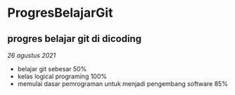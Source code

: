 # ProgresBelajarGit
progres belajar git di dicoding
--

*26 agustus 2021*
- belajar git sebesar 50%
- kelas logical programing 100%
- memulai dasar pemrograman untuk menjadi pengembang software 85%
